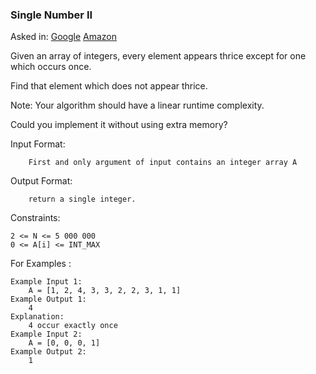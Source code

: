 ### Single Number II

Asked in: [Google](#) [Amazon](#)

Given an array of integers, every element appears thrice except for one which occurs once.

Find that element which does not appear thrice.

Note: Your algorithm should have a linear runtime complexity.

Could you implement it without using extra memory?

Input Format:
```
    First and only argument of input contains an integer array A
```
Output Format:
```
    return a single integer.
```
Constraints:
```
2 <= N <= 5 000 000  
0 <= A[i] <= INT_MAX
```
For Examples :
```
Example Input 1:
    A = [1, 2, 4, 3, 3, 2, 2, 3, 1, 1]
Example Output 1:
    4
Explanation:
    4 occur exactly once
Example Input 2:
    A = [0, 0, 0, 1]
Example Output 2:
    1
```